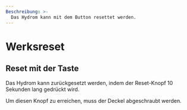 ```yaml
---
Beschreibung: >-
  Das Hydrom kann mit dem Button resettet werden.
---
```


# Werksreset

## Reset mit der Taste

Das Hydrom kann zurückgesetzt werden, indem der Reset-Knopf 10 Sekunden lang gedrückt wird.

Um diesen Knopf zu erreichen, muss der Deckel abgeschraubt werden.